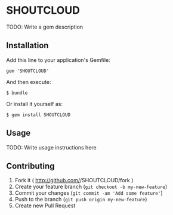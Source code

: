 # SHOUTCLOUD

TODO: Write a gem description

## Installation

Add this line to your application's Gemfile:

    gem 'SHOUTCLOUD'

And then execute:

    $ bundle

Or install it yourself as:

    $ gem install SHOUTCLOUD

## Usage

TODO: Write usage instructions here

## Contributing

1. Fork it ( http://github.com/<my-github-username>/SHOUTCLOUD/fork )
2. Create your feature branch (`git checkout -b my-new-feature`)
3. Commit your changes (`git commit -am 'Add some feature'`)
4. Push to the branch (`git push origin my-new-feature`)
5. Create new Pull Request

